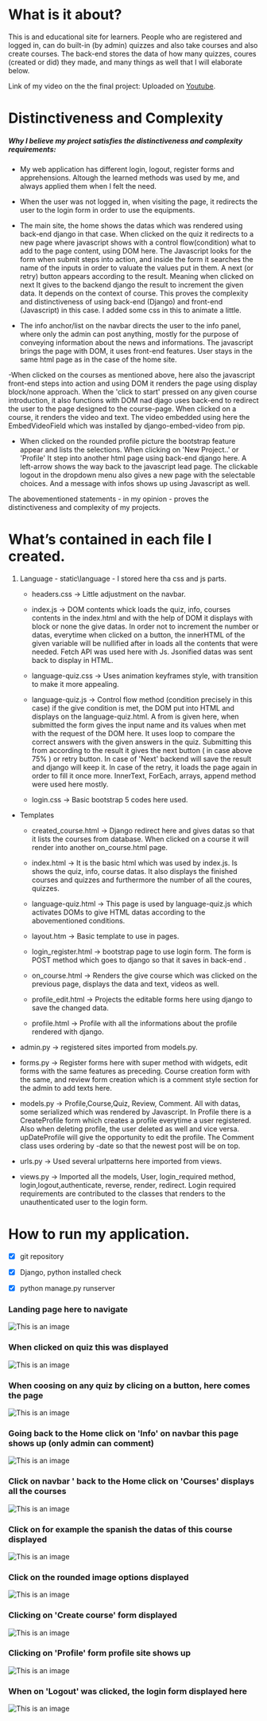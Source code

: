 # What is it about?

This is and educational site for learners. People who are registered and logged in, can do built-in (by admin) quizzes 
and also take courses and also create courses. The back-end stores the data of how many quizzes, coures (created or did)
they made, and many things as well that I will elaborate below.

Link of my video on the the final project:  Uploaded on [Youtube](https://pages.github.com/).

# Distinctiveness and Complexity

##### Why I believe my project satisfies the distinctiveness and complexity requirements: #####

- My web application has different login, logout, register forms and apprehensions. Altough the learned methods was used
  by me, and always applied them when I felt the need.

- When the user was not logged in, when visiting the page, it redirects the user to the login form in order to use the equipments.

- The main site, the home shows the datas which was rendered using back-end django in that case. When clicked on the quiz it
  redirects to a new page where javascript shows with a control flow(condition) what to add to the page content, using DOM here.
  The Javascript looks for the form when submit steps into action, and inside the form it searches the name of the inputs in order
  to valuate the values put in them. A next (or retry) button appears according to the result. Meaning when clicked on next It 
  gives to the backend django the result to increment the given data. It depends on the context of course. This proves the complexity
  and distinctiveness of using back-end (Django) and front-end (Javascript) in this case. I added some css in this to animate a little.
  
 - The info anchor/list on the navbar directs the user to the info panel, where only the admin can post anything, mostly for the purpose
  of conveying information about the news and informations. The javascript brings the page with DOM, it uses front-end features. User stays
  in the same html page as in the case of the home site.
  
  -When clicked on the courses as mentioned above, here also the javascript front-end steps into action and using DOM it renders the page
  using display block/none approach. When the 'click to start' pressed on any given course introduction, it also functions with DOM nad djago 
  uses back-end to redirect the user to the page designed to the course-page. When clicked on a course, it renders the video and text.
  The video embedded using here the EmbedVideoField which was installed by django-embed-video from pip.
  
  - When clicked on the rounded profile picture the bootstrap feature appear and lists the selections. When clicking on 'New Project..' or 'Profile'
   It step into another html page using back-end django here. A left-arrow shows the way back to the javascript lead page.
   The clickable logout in the dropdown menu also gives a new page with the selectable choices. And a message with infos shows up using Javascript
   as well.
   
   The abovementioned statements - in my opinion - proves the distinctiveness and complexity of my projects. 
  
  
  # What’s contained in each file I created.
  1. Language
    - static\language - I stored here tha css and js parts.
    
     - headers.css -> Little adjustment on the navbar.
     
     - index.js -> DOM contents whick loads the quiz, info, courses contents in the index.html and with the help of DOM it displays 
       with block or none the give datas. In order not to increment the number or datas, everytime when clicked on a button, the innerHTML of the given variable 
       will be nullified after in loads all the contents that were needed. Fetch API was used here with Js. Jsonified datas was sent back to display in HTML.
        
     - language-quiz.css -> Uses animation keyframes style, with transition to make it more appealing.
     
     - language-quiz.js -> Control flow method (condition precisely in this case) if the give condition is met, the DOM put into HTML and displays on the
       language-quiz.html. A from is given here, when submitted the form gives the input name and its values when met with the request of the DOM here.
       It uses loop to compare the correct answers with the given answers in the quiz. Submitting this from according to the result it gives the next button
       ( in case above 75% ) or retry button. In case of 'Next' backend will save the result and django will keep it. In case of the retry, it loads the page 
       again in order to fill it once more. InnerText, ForEach, arrays, append method were used here mostly.
     
     - login.css -> Basic bootstrap 5 codes here used.
   

   - Templates
   
     - created_course.html -> Django redirect here and gives datas so that it lists the courses from database. When clicked on a course it will render into another
       on_course.html page. 
       
     - index.html -> It is the basic html which was used by index.js. Is shows the quiz, info, course datas. It also displays the finished courses and quizzes and 
       furthermore the number of all the coures, quizzes.
       
     - language-quiz.html -> This page is used by language-quiz.js which activates DOMs to give HTML datas according to the abovementioned conditions.
     
     - layout.htm -> Basic template to use in pages.
     
     - login_register.html -> bootstrap page to use login form. The form is POST method which goes to django so that it saves in back-end .
     
     - on_course.html -> Renders the give course which was clicked on the previous page, displays the data and text, videos as well.
      
     - profile_edit.html -> Projects the editable forms here using django to save the changed data.
     
     - profile.html -> Profile with all the informations about the profile rendered with django.
     
   - admin.py -> registered sites imported from models.py.
   
   - forms.py -> Register forms here with super method with widgets, edit forms with the same features as preceding. Course creation form with the same, and review
     form creation which is a comment style section for the admin to add texts here.
     
   - models.py -> Profile,Course,Quiz, Review, Comment. All with datas, some serialized which was rendered by Javascript. In Profile there is a CreateProfile form 
     which creates a profile everytime a user registered. Also when deleting profile, the user deleted as well and vice versa. upDateProfile will give the opportunity
     to edit the profile. The Comment class uses ordering by -date so that the newest post will be on top.
     
   - urls.py -> Used several urlpatterns here imported from views.
   
   - views.py -> Imported all the models, User, login_required method, login,logout,authenticate, reverse, render, redirect. Login required requirements are contributed
     to the classes that renders to the unauthenticated user to the login form.
  

 #  How to run my application. #
- [x] git repository   
- [x]  Django, python installed check
- [x]  python manage.py runserver    


  ### Landing page here to navigate ###

![This is an image](https://i.postimg.cc/5tVBrVYN/1.png)


  ### When clicked on quiz this was displayed ###

![This is an image](https://i.postimg.cc/5tVBrVYN/1.png)


  ### When coosing on any quiz by clicing on a button, here comes the page ###

![This is an image](https://i.postimg.cc/5tVBrVYN/1.png)


  ### Going back to the Home click on 'Info' on navbar this page shows up (only admin can comment) ###

![This is an image](https://i.postimg.cc/5tVBrVYN/1.png)

  ### Click on navbar ' back to the Home click on 'Courses' displays all the courses ###

![This is an image](https://i.postimg.cc/5tVBrVYN/1.png)


  ### Click on for example the spanish the datas of this course displayed ###

![This is an image](https://i.postimg.cc/5tVBrVYN/1.png)


  ### Click on the rounded image options displayed ###

![This is an image](https://i.postimg.cc/5tVBrVYN/1.png)


  ### Clicking on 'Create course' form displayed ###

![This is an image](https://i.postimg.cc/5tVBrVYN/1.png)


  ### Clicking on 'Profile' form profile site shows up ###

![This is an image](https://i.postimg.cc/5tVBrVYN/1.png)

  ### When on 'Logout' was clicked, the login form displayed here ###

![This is an image](https://i.postimg.cc/5tVBrVYN/1.png)

